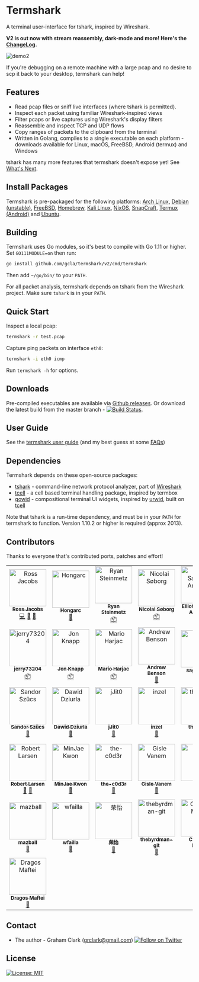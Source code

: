 [twitter-follow-url]: https://twitter.com/intent/follow?screen_name=termshark
[twitter-follow-img]: https://img.shields.io/twitter/follow/termshark.svg?style=social&label=Follow

# Termshark
A terminal user-interface for tshark, inspired by Wireshark.

**V2 is out now with stream reassembly, dark-mode and more! Here's the [ChangeLog](CHANGELOG.md#changelog).**

![demo2](https://drive.google.com/uc?export=view&id=1EmqYrOPwLXanoi7o74PQMOX1KSgOqhNr)

If you're debugging on a remote machine with a large pcap and no desire to scp it back to your desktop, termshark can help!

## Features

- Read pcap files or sniff live interfaces (where tshark is permitted).
- Inspect each packet using familiar Wireshark-inspired views
- Filter pcaps or live captures using Wireshark's display filters
- Reassemble and inspect TCP and UDP flows
- Copy ranges of packets to the clipboard from the terminal
- Written in Golang, compiles to a single executable on each platform - downloads available for Linux, macOS, FreeBSD, Android (termux) and Windows

tshark has many more features that termshark doesn't expose yet! See [What's Next](docs/FAQ.md#whats-next).

## Install Packages

Termshark is pre-packaged for the following platforms: [Arch Linux](docs/Packages.md#arch-linux), [Debian (unstable)](docs/Packages.md#debian), [FreeBSD](docs/Packages.md#freebsd), [Homebrew](docs/Packages.md#homebrew), [Kali Linux](docs/Packages.md#kali-linux), [NixOS](docs/Packages.md#nixos), [SnapCraft](docs/Packages.md#snapcraft), [Termux (Android)](docs/Packages.md#termux-android) and [Ubuntu](docs/Packages.md#ubuntu).

## Building

Termshark uses Go modules, so it's best to compile with Go 1.11 or higher. Set `GO111MODULE=on` then run:

```bash
go install github.com/gcla/termshark/v2/cmd/termshark
```
Then add ```~/go/bin/``` to your ```PATH```.

For all packet analysis, termshark depends on tshark from the Wireshark project. Make sure ```tshark``` is in your ```PATH```.

## Quick Start

Inspect a local pcap:

```bash
termshark -r test.pcap
```

Capture ping packets on interface ```eth0```:

```bash
termshark -i eth0 icmp
```

Run ```termshark -h``` for options.

## Downloads

Pre-compiled executables are available via [Github releases](https://github.com/gcla/termshark/releases). Or download the latest build from the master branch - [![Build Status](https://travis-ci.org/gcla/termshark.svg?branch=master)](https://travis-ci.org/gcla/termshark).

## User Guide

See the [termshark user guide](docs/UserGuide.md) (and my best guess at some [FAQs](docs/FAQ.md))

## Dependencies

Termshark depends on these open-source packages:

- [tshark](https://www.wireshark.org/docs/man-pages/tshark.html) - command-line network protocol analyzer, part of [Wireshark](https://wireshark.org)
- [tcell](https://github.com/gdamore/tcell) - a cell based terminal handling package, inspired by termbox
- [gowid](https://github.com/gcla/gowid) - compositional terminal UI widgets, inspired by [urwid](http://urwid.org), built on [tcell](https://github.com/gdamore/tcell)

Note that tshark is a run-time dependency, and must be in your ```PATH``` for termshark to function.  Version 1.10.2 or higher is required (approx 2013).

## Contributors

Thanks to everyone that's contributed ports, patches and effort!

<!-- ALL-CONTRIBUTORS-LIST:START - Do not remove or modify this section -->
<!-- prettier-ignore -->
<table><tr><td align="center"><a href="https://swit.sh"><img src="https://avatars0.githubusercontent.com/u/10995145?v=4" width="100px;" alt="Ross Jacobs"/><br /><sub><b>Ross Jacobs</b></sub></a><br /><a href="https://github.com/gcla/termshark/commits?author=pocc" title="Code">💻</a> <a href="https://github.com/gcla/termshark/issues?q=author%3Apocc" title="Bug reports">🐛</a> <a href="#userTesting-pocc" title="User Testing">📓</a></td><td align="center"><a href="https://github.com/Hongarc"><img src="https://avatars1.githubusercontent.com/u/19208123?v=4" width="100px;" alt="Hongarc"/><br /><sub><b>Hongarc</b></sub></a><br /><a href="https://github.com/gcla/termshark/commits?author=Hongarc" title="Documentation">📖</a></td><td align="center"><a href="https://github.com/zi0r"><img src="https://avatars0.githubusercontent.com/u/1676702?v=4" width="100px;" alt="Ryan Steinmetz"/><br /><sub><b>Ryan Steinmetz</b></sub></a><br /><a href="#platform-zi0r" title="Packaging/porting to new platform">📦</a></td><td align="center"><a href="https://søb.org/"><img src="https://avatars2.githubusercontent.com/u/8722223?v=4" width="100px;" alt="Nicolai Søborg"/><br /><sub><b>Nicolai Søborg</b></sub></a><br /><a href="#platform-NicolaiSoeborg" title="Packaging/porting to new platform">📦</a></td><td align="center"><a href="https://qulogic.gitlab.io/"><img src="https://avatars2.githubusercontent.com/u/302469?v=4" width="100px;" alt="Elliott Sales de Andrade"/><br /><sub><b>Elliott Sales de Andrade</b></sub></a><br /><a href="https://github.com/gcla/termshark/commits?author=QuLogic" title="Code">💻</a></td><td align="center"><a href="http://rski.github.io"><img src="https://avatars2.githubusercontent.com/u/2960312?v=4" width="100px;" alt="Romanos"/><br /><sub><b>Romanos</b></sub></a><br /><a href="https://github.com/gcla/termshark/commits?author=rski" title="Code">💻</a></td><td align="center"><a href="https://github.com/denyspozniak"><img src="https://avatars0.githubusercontent.com/u/22612345?v=4" width="100px;" alt="Denys"/><br /><sub><b>Denys</b></sub></a><br /><a href="https://github.com/gcla/termshark/issues?q=author%3Adenyspozniak" title="Bug reports">🐛</a></td></tr><tr><td align="center"><a href="https://github.com/jerry73204"><img src="https://avatars1.githubusercontent.com/u/7629150?v=4" width="100px;" alt="jerry73204"/><br /><sub><b>jerry73204</b></sub></a><br /><a href="#platform-jerry73204" title="Packaging/porting to new platform">📦</a></td><td align="center"><a href="http://thann.github.com"><img src="https://avatars1.githubusercontent.com/u/578515?v=4" width="100px;" alt="Jon Knapp"/><br /><sub><b>Jon Knapp</b></sub></a><br /><a href="#platform-Thann" title="Packaging/porting to new platform">📦</a></td><td align="center"><a href="https://github.com/mharjac"><img src="https://avatars2.githubusercontent.com/u/2997453?v=4" width="100px;" alt="Mario Harjac"/><br /><sub><b>Mario Harjac</b></sub></a><br /><a href="#platform-mharjac" title="Packaging/porting to new platform">📦</a></td><td align="center"><a href="https://github.com/abenson"><img src="https://avatars1.githubusercontent.com/u/227317?v=4" width="100px;" alt="Andrew Benson"/><br /><sub><b>Andrew Benson</b></sub></a><br /><a href="https://github.com/gcla/termshark/issues?q=author%3Aabenson" title="Bug reports">🐛</a></td><td align="center"><a href="https://github.com/sagis-tikal"><img src="https://avatars2.githubusercontent.com/u/46102019?v=4" width="100px;" alt="sagis-tikal"/><br /><sub><b>sagis-tikal</b></sub></a><br /><a href="https://github.com/gcla/termshark/issues?q=author%3Asagis-tikal" title="Bug reports">🐛</a></td><td align="center"><a href="https://github.com/punkymaniac"><img src="https://avatars2.githubusercontent.com/u/9916797?v=4" width="100px;" alt="punkymaniac"/><br /><sub><b>punkymaniac</b></sub></a><br /><a href="https://github.com/gcla/termshark/issues?q=author%3Apunkymaniac" title="Bug reports">🐛</a></td><td align="center"><a href="https://github.com/msenturk"><img src="https://avatars3.githubusercontent.com/u/9482568?v=4" width="100px;" alt="msenturk"/><br /><sub><b>msenturk</b></sub></a><br /><a href="https://github.com/gcla/termshark/issues?q=author%3Amsenturk" title="Bug reports">🐛</a></td></tr><tr><td align="center"><a href="https://github.com/szuecs"><img src="https://avatars3.githubusercontent.com/u/50872?v=4" width="100px;" alt="Sandor Szücs"/><br /><sub><b>Sandor Szücs</b></sub></a><br /><a href="https://github.com/gcla/termshark/issues?q=author%3Aszuecs" title="Bug reports">🐛</a></td><td align="center"><a href="https://github.com/dawidd6"><img src="https://avatars1.githubusercontent.com/u/9713907?v=4" width="100px;" alt="Dawid Dziurla"/><br /><sub><b>Dawid Dziurla</b></sub></a><br /><a href="https://github.com/gcla/termshark/issues?q=author%3Adawidd6" title="Bug reports">🐛</a></td><td align="center"><a href="https://github.com/jJit0"><img src="https://avatars1.githubusercontent.com/u/23521148?v=4" width="100px;" alt="jJit0"/><br /><sub><b>jJit0</b></sub></a><br /><a href="https://github.com/gcla/termshark/issues?q=author%3AjJit0" title="Bug reports">🐛</a></td><td align="center"><a href="http://colinrogers001.com"><img src="https://avatars3.githubusercontent.com/u/20195547?v=4" width="100px;" alt="inzel"/><br /><sub><b>inzel</b></sub></a><br /><a href="https://github.com/gcla/termshark/issues?q=author%3Ainzel" title="Bug reports">🐛</a></td><td align="center"><a href="https://github.com/thejerrod"><img src="https://avatars1.githubusercontent.com/u/25254103?v=4" width="100px;" alt="thejerrod"/><br /><sub><b>thejerrod</b></sub></a><br /><a href="#ideas-thejerrod" title="Ideas, Planning, & Feedback">🤔</a></td><td align="center"><a href="https://github.com/gdluca"><img src="https://avatars3.githubusercontent.com/u/12004506?v=4" width="100px;" alt="gdluca"/><br /><sub><b>gdluca</b></sub></a><br /><a href="https://github.com/gcla/termshark/issues?q=author%3Agdluca" title="Bug reports">🐛</a></td><td align="center"><a href="https://github.com/winpat"><img src="https://avatars2.githubusercontent.com/u/6016963?v=4" width="100px;" alt="Patrick Winter"/><br /><sub><b>Patrick Winter</b></sub></a><br /><a href="#platform-winpat" title="Packaging/porting to new platform">📦</a></td></tr><tr><td align="center"><a href="https://github.com/RobertLarsen"><img src="https://avatars0.githubusercontent.com/u/795303?v=4" width="100px;" alt="Robert Larsen"/><br /><sub><b>Robert Larsen</b></sub></a><br /><a href="#ideas-RobertLarsen" title="Ideas, Planning, & Feedback">🤔</a> <a href="#userTesting-RobertLarsen" title="User Testing">📓</a></td><td align="center"><a href="https://mingrammer.com"><img src="https://avatars0.githubusercontent.com/u/6178510?v=4" width="100px;" alt="MinJae Kwon"/><br /><sub><b>MinJae Kwon</b></sub></a><br /><a href="https://github.com/gcla/termshark/issues?q=author%3Amingrammer" title="Bug reports">🐛</a></td><td align="center"><a href="https://github.com/the-c0d3r"><img src="https://avatars2.githubusercontent.com/u/4526565?v=4" width="100px;" alt="the-c0d3r"/><br /><sub><b>the-c0d3r</b></sub></a><br /><a href="#ideas-the-c0d3r" title="Ideas, Planning, & Feedback">🤔</a></td><td align="center"><a href="https://github.com/gvanem"><img src="https://avatars0.githubusercontent.com/u/945271?v=4" width="100px;" alt="Gisle Vanem"/><br /><sub><b>Gisle Vanem</b></sub></a><br /><a href="https://github.com/gcla/termshark/issues?q=author%3Agvanem" title="Bug reports">🐛</a></td><td align="center"><a href="https://github.com/hook-s3c"><img src="https://avatars1.githubusercontent.com/u/31825993?v=4" width="100px;" alt="hook"/><br /><sub><b>hook</b></sub></a><br /><a href="https://github.com/gcla/termshark/issues?q=author%3Ahook-s3c" title="Bug reports">🐛</a></td><td align="center"><a href="https://twitter.com/_lennart"><img src="https://avatars0.githubusercontent.com/u/35022?v=4" width="100px;" alt="Lennart Koopmann"/><br /><sub><b>Lennart Koopmann</b></sub></a><br /><a href="#ideas-lennartkoopmann" title="Ideas, Planning, & Feedback">🤔</a></td><td align="center"><a href="https://keybase.io/cfernandez"><img src="https://avatars1.githubusercontent.com/u/5316229?v=4" width="100px;" alt="Fernandez, ReK2"/><br /><sub><b>Fernandez, ReK2</b></sub></a><br /><a href="https://github.com/gcla/termshark/issues?q=author%3AReK2Fernandez" title="Bug reports">🐛</a></td></tr><tr><td align="center"><a href="https://github.com/mazball"><img src="https://avatars2.githubusercontent.com/u/22456251?v=4" width="100px;" alt="mazball"/><br /><sub><b>mazball</b></sub></a><br /><a href="#ideas-mazball" title="Ideas, Planning, & Feedback">🤔</a></td><td align="center"><a href="https://github.com/wfailla"><img src="https://avatars1.githubusercontent.com/u/5494665?v=4" width="100px;" alt="wfailla"/><br /><sub><b>wfailla</b></sub></a><br /><a href="#ideas-wfailla" title="Ideas, Planning, & Feedback">🤔</a></td><td align="center"><a href="https://github.com/rongyi"><img src="https://avatars3.githubusercontent.com/u/1034762?v=4" width="100px;" alt="荣怡"/><br /><sub><b>荣怡</b></sub></a><br /><a href="#ideas-rongyi" title="Ideas, Planning, & Feedback">🤔</a></td><td align="center"><a href="https://github.com/thebyrdman-git"><img src="https://avatars1.githubusercontent.com/u/55452713?v=4" width="100px;" alt="thebyrdman-git"/><br /><sub><b>thebyrdman-git</b></sub></a><br /><a href="https://github.com/gcla/termshark/issues?q=author%3Athebyrdman-git" title="Bug reports">🐛</a></td><td align="center"><a href="http://www.mi.fu-berlin.de/en/inf/groups/ilab/members/mosig.html"><img src="https://avatars2.githubusercontent.com/u/32590522?v=4" width="100px;" alt="Clemens Mosig"/><br /><sub><b>Clemens Mosig</b></sub></a><br /><a href="https://github.com/gcla/termshark/issues?q=author%3Acmosig" title="Bug reports">🐛</a></td><td align="center"><a href="http://www.cipherdyne.org/"><img src="https://avatars3.githubusercontent.com/u/380228?v=4" width="100px;" alt="Michael Rash"/><br /><sub><b>Michael Rash</b></sub></a><br /><a href="#userTesting-mrash" title="User Testing">📓</a></td><td align="center"><a href="https://github.com/joelparker"><img src="https://avatars3.githubusercontent.com/u/136451?v=4" width="100px;" alt="joelparker"/><br /><sub><b>joelparker</b></sub></a><br /><a href="#userTesting-joelparker" title="User Testing">📓</a></td></tr><tr><td align="center"><a href="https://github.com/dragosmaftei"><img src="https://avatars1.githubusercontent.com/u/15351028?v=4" width="100px;" alt="Dragos Maftei"/><br /><sub><b>Dragos Maftei</b></sub></a><br /><a href="#ideas-dragosmaftei" title="Ideas, Planning, & Feedback">🤔</a></td></tr></table>

<!-- ALL-CONTRIBUTORS-LIST:END -->

## Contact

- The author - Graham Clark (grclark@gmail.com) [![Follow on Twitter][twitter-follow-img]][twitter-follow-url]

## License

[![License: MIT](https://img.shields.io/github/license/gcla/termshark.svg?color=yellow)](LICENSE)

